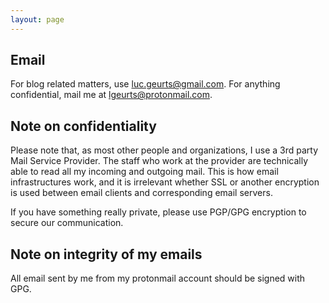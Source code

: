 ```yaml
---
layout: page
---
```


Email
-----

For blog related matters, use [luc.geurts@gmail.com](mailto:luc.geurts@gmail.com). For anything confidential, mail me at [lgeurts@protonmail.com](lgeurts@protonmail.com).

Note on confidentiality
-----------------------

Please note that, as most other people and organizations, I use a 3rd party Mail Service Provider. The staff who work at the provider are technically able to read all my incoming and outgoing mail. This is how email infrastructures work, and it is irrelevant whether SSL or another encryption is used between email clients and corresponding email servers. 

If you have something really private, please use PGP/GPG encryption to secure our communication.

Note on integrity of my emails
------------------------------

All email sent by me from my protonmail account should be signed with GPG.
